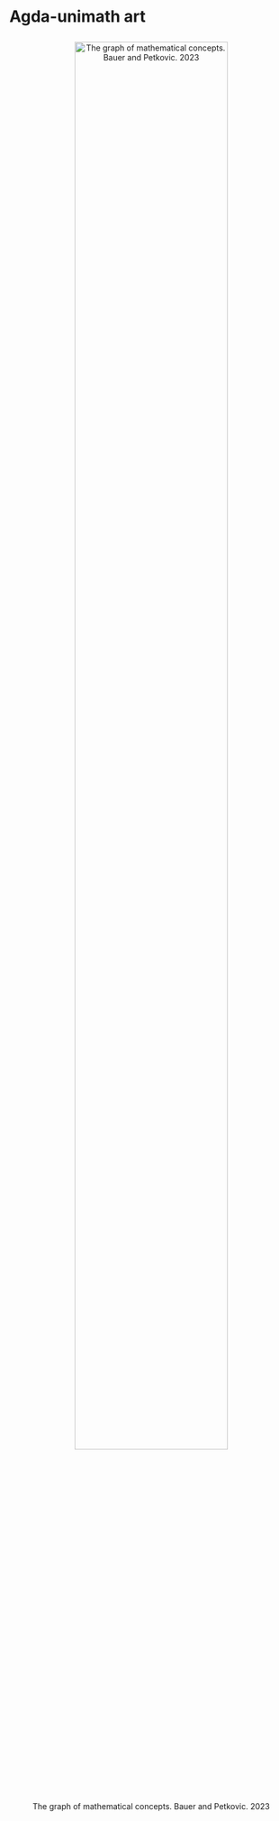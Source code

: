 # Agda-unimath art

<div align="center" style="margin: 2em 0;">
  <figure>
    <img src="agda-unimath-black-and-gold.png" alt="The graph of mathematical concepts. Bauer and Petkovic. 2023" width="80%">
    <figcaption>The graph of mathematical concepts. Bauer and Petkovic. 2023</figcaption>
  </figure>
</div>
